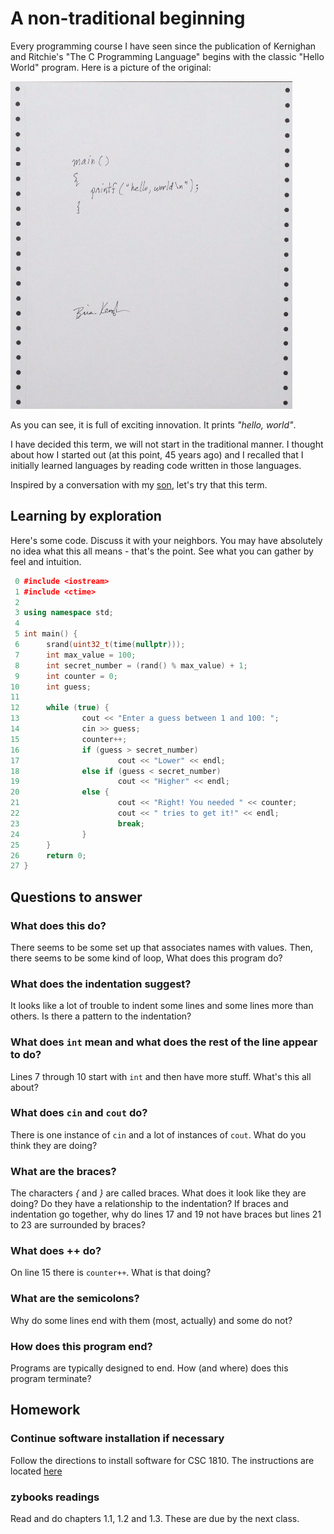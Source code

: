 # A non-traditional beginning

Every programming course I have seen since the publication of Kernighan and Ritchie's "The C Programming Language" begins with the classic "Hello World" program. Here is a picture of the original:

![Hello World](./hw.jpg)

As you can see, it is full of exciting innovation. It prints *"hello, world"*.

I have decided this term, we will not start in the traditional manner. I thought about how I started out (at this point, 45 years ago) and I recalled that I initially learned languages by reading code written in those languages.

Inspired by a conversation with my [son](./evan.jpg), let's try that this term.

## Learning by exploration

Here's some code. Discuss it with your neighbors. You may have absolutely no idea what this all means - that's the point. See what you can gather by feel and intuition.

```c++
 0 #include <iostream>
 1 #include <ctime>
 2
 3 using namespace std;
 4
 5 int main() {
 6      srand(uint32_t(time(nullptr)));
 7      int max_value = 100;
 8      int secret_number = (rand() % max_value) + 1;
 9      int counter = 0;
10      int guess;
11
12      while (true) {
13              cout << "Enter a guess between 1 and 100: ";
14              cin >> guess;
15              counter++;
16              if (guess > secret_number)
17                      cout << "Lower" << endl;
18              else if (guess < secret_number)
19                      cout << "Higher" << endl;
20              else {
21                      cout << "Right! You needed " << counter;
22                      cout << " tries to get it!" << endl;
23                      break;
24              }
25      }
26      return 0;
27 }
```

## Questions to answer

### What does this do?

There seems to be some set up that associates names with values. Then, there seems to be some kind of loop, What does this program do?

### What does the indentation suggest?

It looks like a lot of trouble to indent some lines and some lines more than others. Is there a pattern to the indentation?

### What does ```int``` mean and what does the rest of the line appear to do?

Lines 7 through 10 start with ```int``` and then have more stuff. What's this all about?

### What does ```cin``` and ```cout``` do?

There is one instance of ```cin``` and a lot of instances of ```cout```. What do you think they are doing?

### What are the braces?

The characters *{* and *}* are called braces. What does it look like they are doing? Do they have a relationship to the indentation? If braces and indentation go together, why do lines 17 and 19 not have braces but lines 21 to 23 are surrounded by braces?

### What does ++ do?

On line 15 there is ```counter++```. What is that doing?

### What are the semicolons?

Why do some lines end with them (most, actually) and some do not?

### How does this program end?

Programs are typically designed to end. How (and where) does this program terminate?

## Homework

### Continue software installation if necessary

Follow the directions to install software for CSC 1810. The instructions are located [here](https://github.com/pkivolowitz/student_accessible_files)

### zybooks readings

Read and do chapters 1.1, 1.2 and 1.3. These are due by the next class.
